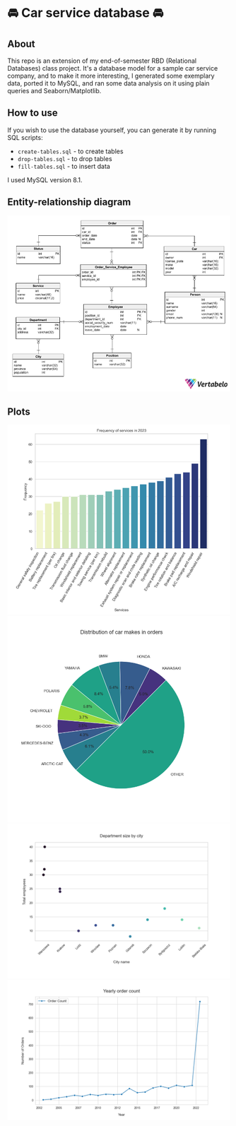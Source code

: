 # 🚘 Car service database 🚘

## About
This repo is an extension of my end-of-semester RBD (Relational Databases) class project. It's a database model for a sample car service company, and to make it more interesting, I generated some exemplary data, ported it to MySQL, and ran some data analysis on it using plain queries and Seaborn/Matplotlib.

## How to use
If you wish to use the database yourself, you can generate it by running SQL scripts:

- `create-tables.sql` - to create tables
- `drop-tables.sql` - to drop tables
- `fill-tables.sql` - to insert data

I used MySQL version 8.1.

## Entity-relationship diagram
![](res/entity-relationship-diagram.png)

## Plots
![](res/2023_service_frequency.png)
![](res/car_makes_orders.png)
![](res/dept_sizes_by_city.png)
![](res/yearly_order_count.png)